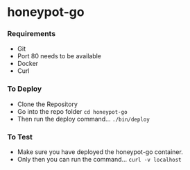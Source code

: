 # honeypot-go

### Requirements
- Git
- Port 80 needs to be available
- Docker
- Curl

### To Deploy
- Clone the Repository
- Go into the repo folder `cd honeypot-go`
- Then run the deploy command... `./bin/deploy`

### To Test
- Make sure you have deployed the honeypot-go container.
- Only then you can run the command... `curl -v localhost`